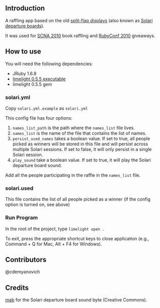 Introduction
------------

A raffling app based on the old [split-flap displays](http://en.wikipedia.org/wiki/Flap_display_board) (also known as [Solari departure boards](http://en.wikipedia.org/wiki/Solari_departure_board)).

It was used for [SCNA 2010](http://scna.softwarecraftsmanship.org/) book raffling and [RubyConf 2010](http://rubyconf.org/) giveaways.

How to use
----------

You will need the following dependencies:

* JRuby 1.6.8
* [limelight 0.5.5 executable](http://limelight.8thlight.com/download)
* limelight 0.5.5 gem

### solari.yml

Copy `solari.yml.example` as `solari.yml`

This config file has four options:

1. `names_list_path` is the path where the `names_list` file lives.
1. `names_list` is the name of the file that contains the list of names.
1. `persist_used_names` takes a boolean value.  If set to true, all people picked as winners will be stored in this file and will persist across multiple Solari sessions.  If set to false, it will only persist in a single Solari session.
1. `play_sound` take a boolean value.  If set to true, it will play the Solari departure board sound.

Add all the people participating in the raffle in the `names_list` file.

### solari.used

This file contains the list of all people picked as a winner (if the config option is turned on, see above)

### Run Program

In the root of the project, type <code>limelight open .</code>

To exit, press the appropriate shortcut keys to close application (e.g., Command + Q for Mac, Alt + F4 for Windows).

Contributors
------------
@cdemyanovich


Credits
-------

[mab](http://www.freesound.org/usersViewSingle.php?id=127220) for the Solari departure board sound byte (Creative Commons).
